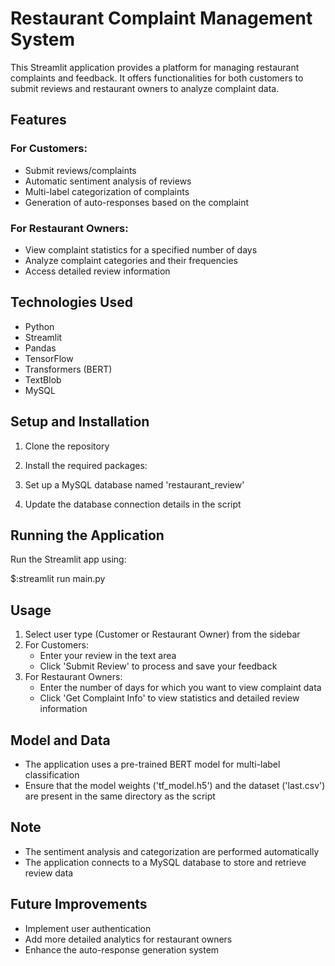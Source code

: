 # Restaurant Complaint Management System

This Streamlit application provides a platform for managing restaurant complaints and feedback. It offers functionalities for both customers to submit reviews and restaurant owners to analyze complaint data.

## Features

### For Customers:
- Submit reviews/complaints
- Automatic sentiment analysis of reviews
- Multi-label categorization of complaints
- Generation of auto-responses based on the complaint

### For Restaurant Owners:
- View complaint statistics for a specified number of days
- Analyze complaint categories and their frequencies
- Access detailed review information

## Technologies Used

- Python
- Streamlit
- Pandas
- TensorFlow
- Transformers (BERT)
- TextBlob
- MySQL

## Setup and Installation

1. Clone the repository
2. Install the required packages:

3. Set up a MySQL database named 'restaurant_review'
4. Update the database connection details in the script

## Running the Application

Run the Streamlit app using:

$:streamlit run main.py


## Usage

1. Select user type (Customer or Restaurant Owner) from the sidebar
2. For Customers:
   - Enter your review in the text area
   - Click 'Submit Review' to process and save your feedback
3. For Restaurant Owners:
   - Enter the number of days for which you want to view complaint data
   - Click 'Get Complaint Info' to view statistics and detailed review information

## Model and Data

- The application uses a pre-trained BERT model for multi-label classification
- Ensure that the model weights ('tf_model.h5') and the dataset ('last.csv') are present in the same directory as the script

## Note

- The sentiment analysis and categorization are performed automatically
- The application connects to a MySQL database to store and retrieve review data

## Future Improvements

- Implement user authentication
- Add more detailed analytics for restaurant owners
- Enhance the auto-response generation system
